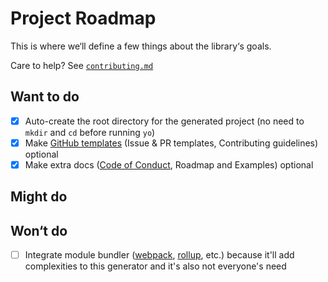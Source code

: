 # Project Roadmap

This is where we‘ll define a few things about the library‘s goals.

Care to help? See [`contributing.md`](../contributing.md)

## Want to do

- [x] Auto-create the root directory for the generated project (no need to `mkdir` and `cd` before running `yo`)
- [x] Make [GitHub templates](https://github.com/blog/2111-issue-and-pull-request-templates) (Issue & PR templates, Contributing guidelines) optional
- [x] Make extra docs ([Code of Conduct](https://contributor-covenant.org), Roadmap and Examples) optional

## Might do

## Won‘t do

- [ ] Integrate module bundler ([webpack](https://github.com/webpack/webpack), [rollup](https://github.com/rollup/rollup), etc.) because it'll add complexities to this generator and it's also not everyone's need
